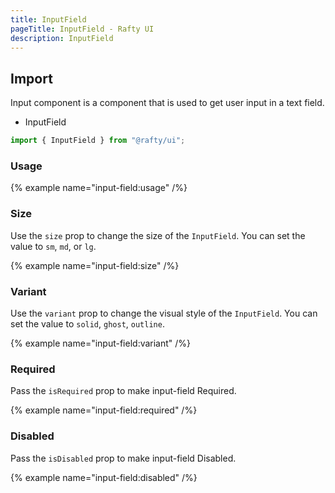 ```yaml
---
title: InputField
pageTitle: InputField - Rafty UI
description: InputField
---
```


## Import

Input component is a component that is used to get user input in a text field.

- InputField

```jsx
import { InputField } from "@rafty/ui";
```

### Usage

{% example name="input-field:usage" /%}

### Size

Use the `size` prop to change the size of the `InputField`. You can set the value to `sm`, `md`, or `lg`.

{% example name="input-field:size" /%}

### Variant

Use the `variant` prop to change the visual style of the `InputField`. You can set the value to `solid`, `ghost`, `outline`.

{% example name="input-field:variant" /%}

### Required

Pass the `isRequired` prop to make input-field Required.

{% example name="input-field:required" /%}

### Disabled

Pass the `isDisabled` prop to make input-field Disabled.

{% example name="input-field:disabled" /%}
